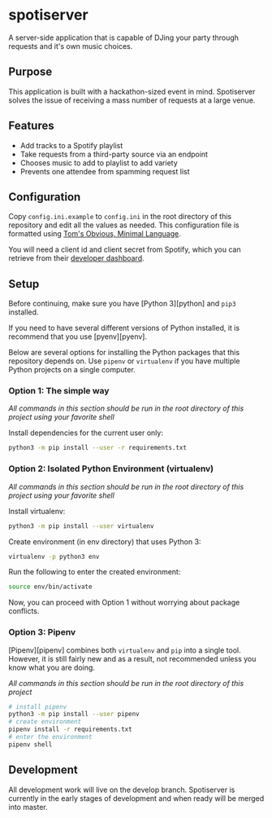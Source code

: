 # spotiserver

A server-side application that is capable of DJing your party through requests
and it's own music choices.

## Purpose

This application is built with a hackathon-sized event in mind. Spotiserver
solves the issue of receiving a mass number of requests at a large venue.

## Features

- Add tracks to a Spotify playlist
- Take requests from a third-party source via an endpoint
- Chooses music to add to playlist to add variety
- Prevents one attendee from spamming request list

## Configuration

Copy `config.ini.example` to `config.ini` in the root directory of this
repository and edit all the values as needed. This configuration file is
formatted using [Tom's Obvious, Minimal Language][toml].

You will need a client id and client secret from Spotify, which you can
retrieve from their [developer dashboard][spotify].

## Setup

Before continuing, make sure you have [Python 3][python] and `pip3` installed.

If you need to have several different versions of Python installed, it is
recommend that you use [pyenv][pyenv].

Below are several options for installing the Python packages that this
repository depends on. Use `pipenv` or `virtualenv` if you have multiple Python
projects on a single computer.

### Option 1: The simple way

*All commands in this section should be run in the root directory of this
project using your favorite shell*

Install dependencies for the current user only:

```bash
python3 -m pip install --user -r requirements.txt
```

### Option 2: Isolated Python Environment (virtualenv)

*All commands in this section should be run in the root directory of this
project using your favorite shell*

Install virtualenv:

```bash
python3 -m pip install --user virtualenv
```

Create environment (in env directory) that uses Python 3:

```bash
virtualenv -p python3 env
```

Run the following to enter the created environment:

```bash
source env/bin/activate
```

Now, you can proceed with Option 1 without worrying about package conflicts.

### Option 3: Pipenv

[Pipenv][pipenv] combines both `virtualenv` and `pip` into a single tool.
However, it is still fairly new and as a result, not recommended unless you
know what you are doing.

*All commands in this section should be run in the root directory of this
project*

```bash
# install pipenv
python3 -m pip install --user pipenv
# create environment
pipenv install -r requirements.txt
# enter the environment
pipenv shell
```

## Development

All development work will live on the develop branch. Spotiserver is currently
in the early stages of development and when ready will be merged into master.


[spotify]: https://developer.spotify.com/dashboard/
[toml]: https://github.com/toml-lang/toml
